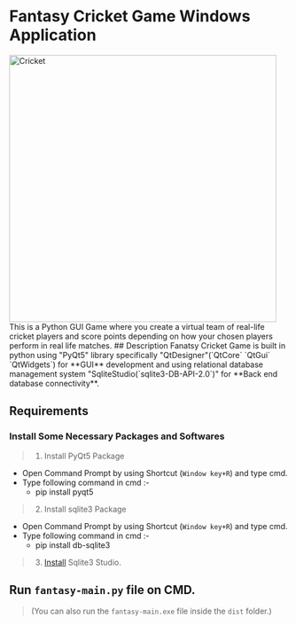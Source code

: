 # Fantasy Cricket Game Windows Application

<img width="482" alt="Cricket" src="https://user-images.githubusercontent.com/42809447/87987589-80d16f80-cafc-11ea-89e5-b31fb5e9ac70.png">
This is a Python GUI Game where you create a virtual team of real-life cricket players and score points depending on how your chosen players perform in real life matches.
## Description
Fanatsy Cricket Game is built in python using "PyQt5" library specifically  "QtDesigner"(`QtCore`  `QtGui`  `QtWidgets`) for **GUI** development and using relational database management system "SqliteStudio(`sqlite3-DB-API-2.0`)" for **Back end database connectivity**.

## Requirements
### Install Some Necessary Packages and Softwares

 >1) Install PyQt5 Package
 * Open Command Prompt by using Shortcut (`Window key+R`) and type cmd.
 * Type following command in cmd :-
      * pip install pyqt5
 >2) Install sqlite3 Package
 * Open Command Prompt by using Shortcut (`Window key+R`) and type cmd.
 * Type following command in cmd :-
      * pip install db-sqlite3
 >3) [Install](`https://www.sqlite.org/download.html`) Sqlite3 Studio.

## Run `fantasy-main.py` file on CMD.
>(You can also run the `fantasy-main.exe` file inside the `dist` folder.)
